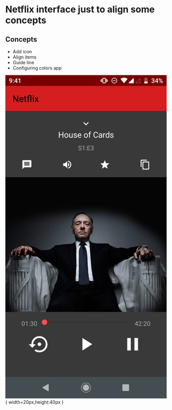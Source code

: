 # Netflix interface just to align some concepts

## Concepts
- Add icon
- Align items
- Guide line
- Configuring colors app

![Interface da Netflix](app/src/main/res/drawable/netflix-interface-image.jpeg){ width=20px,height:40px }
